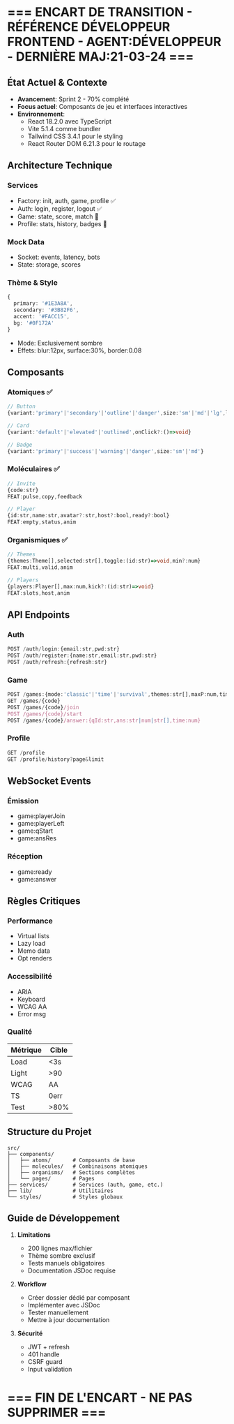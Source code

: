 # === ENCART DE TRANSITION - RÉFÉRENCE DÉVELOPPEUR FRONTEND - AGENT:DÉVELOPPEUR - DERNIÈRE MAJ:21-03-24 ===

## État Actuel & Contexte

- **Avancement**: Sprint 2 - 70% complété
- **Focus actuel**: Composants de jeu et interfaces interactives
- **Environnement**:
  - React 18.2.0 avec TypeScript
  - Vite 5.1.4 comme bundler
  - Tailwind CSS 3.4.1 pour le styling
  - React Router DOM 6.21.3 pour le routage

## Architecture Technique

### Services
- Factory: init, auth, game, profile ✅
- Auth: login, register, logout ✅
- Game: state, score, match 🔄
- Profile: stats, history, badges 🔄

### Mock Data
- Socket: events, latency, bots
- State: storage, scores

### Thème & Style
```ts
{
  primary: '#1E3A8A',
  secondary: '#3B82F6',
  accent: '#FACC15',
  bg: '#0F172A'
}
```
- Mode: Exclusivement sombre
- Effets: blur:12px, surface:30%, border:0.08

## Composants

### Atomiques ✅
```ts
// Button
{variant:'primary'|'secondary'|'outline'|'danger',size:'sm'|'md'|'lg',loading?:bool,disabled?:bool,onClick:()=>void}

// Card
{variant:'default'|'elevated'|'outlined',onClick?:()=>void}

// Badge
{variant:'primary'|'success'|'warning'|'danger',size:'sm'|'md'}
```

### Moléculaires ✅
```ts
// Invite
{code:str}
FEAT:pulse,copy,feedback

// Player
{id:str,name:str,avatar?:str,host?:bool,ready?:bool}
FEAT:empty,status,anim
```

### Organismiques ✅
```ts
// Themes
{themes:Theme[],selected:str[],toggle:(id:str)=>void,min?:num}
FEAT:multi,valid,anim

// Players
{players:Player[],max:num,kick?:(id:str)=>void}
FEAT:slots,host,anim
```

## API Endpoints

### Auth
```ts
POST /auth/login:{email:str,pwd:str}
POST /auth/register:{name:str,email:str,pwd:str}
POST /auth/refresh:{refresh:str}
```

### Game
```ts
POST /games:{mode:'classic'|'time'|'survival',themes:str[],maxP:num,timeQ:num,priv:bool}
GET /games/{code}
POST /games/{code}/join
POST /games/{code}/start
POST /games/{code}/answer:{qId:str,ans:str|num|str[],time:num}
```

### Profile
```ts
GET /profile
GET /profile/history?page&limit
```

## WebSocket Events

### Émission
- game:playerJoin
- game:playerLeft
- game:qStart
- game:ansRes

### Réception
- game:ready
- game:answer

## Règles Critiques

### Performance
- Virtual lists
- Lazy load
- Memo data
- Opt renders

### Accessibilité
- ARIA
- Keyboard
- WCAG AA
- Error msg

### Qualité
|Métrique|Cible|
|-|-|
|Load|<3s|
|Light|>90|
|WCAG|AA|
|TS|0err|
|Test|>80%|

## Structure du Projet
```
src/
├── components/
│   ├── atoms/       # Composants de base
│   ├── molecules/   # Combinaisons atomiques
│   ├── organisms/   # Sections complètes
│   └── pages/       # Pages
├── services/        # Services (auth, game, etc.)
├── lib/             # Utilitaires
└── styles/          # Styles globaux
```

## Guide de Développement

1. **Limitations**
   - 200 lignes max/fichier
   - Thème sombre exclusif
   - Tests manuels obligatoires
   - Documentation JSDoc requise

2. **Workflow**
   - Créer dossier dédié par composant
   - Implémenter avec JSDoc
   - Tester manuellement
   - Mettre à jour documentation

3. **Sécurité**
   - JWT + refresh
   - 401 handle
   - CSRF guard
   - Input validation

# === FIN DE L'ENCART - NE PAS SUPPRIMER === 